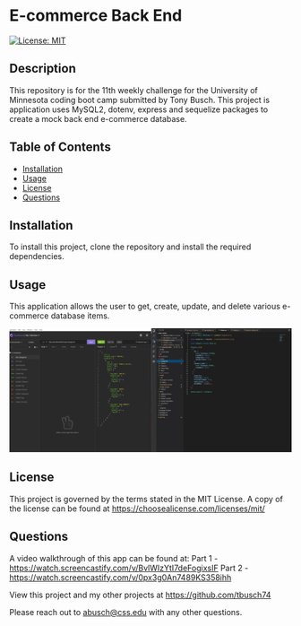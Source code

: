 # E-commerce Back End

  [![License: MIT](https://img.shields.io/badge/License-MIT-yellow.svg)](https://opensource.org/licenses/MIT)

  ## Description

  This repository is for the 11th weekly challenge for the University of Minnesota coding boot camp submitted by Tony Busch. This project is application uses MySQL2, dotenv, express and sequelize packages to create a mock back end e-commerce database.

  ## Table of Contents
  
  * [Installation](#installation)
  * [Usage](#usage)
  * [License](#license)
  * [Questions](#questions)
  
  ## Installation

  To install this project, clone the repository and install the required dependencies.
  
  ## Usage

  This application allows the user to get, create, update, and delete various e-commerce database items. 
  
  ![E-Commerce Screenshot](/public/assets/screenshot.JPG)

  
  ## License

  This project is governed by the terms stated in the MIT License. A copy of the license can be found at https://choosealicense.com/licenses/mit/
  
  ## Questions

  A video walkthrough of this app can be found at: Part 1 - <https://watch.screencastify.com/v/BvlWIzYtI7deFogixsIF> Part 2 - <https://watch.screencastify.com/v/0px3g0An7489KS358ihh>

  View this project and my other projects at <https://github.com/tbusch74>

  Please reach out to <abusch@css.edu> with any other questions.
